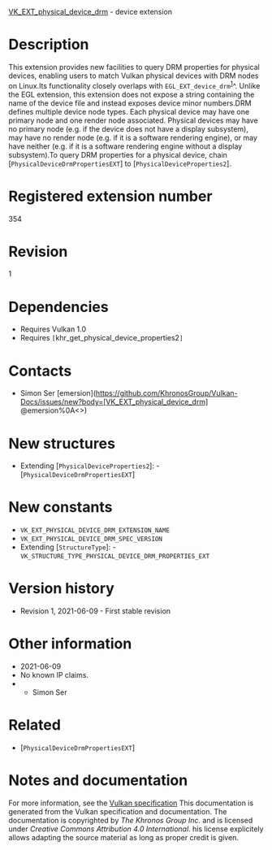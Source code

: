 [VK_EXT_physical_device_drm](https://www.khronos.org/registry/vulkan/specs/1.3-extensions/man/html/VK_EXT_physical_device_drm.html) - device extension

# Description
This extension provides new facilities to query DRM properties for physical
devices, enabling users to match Vulkan physical devices with DRM nodes on
Linux.Its functionality closely overlaps with
`EGL_EXT_device_drm`<sup>[1](https://www.khronos.org/registry/vulkan/specs/1.3-extensions/html/vkspec.html#VK_EXT_physical_device_drm-fn1)</sup>^.
Unlike the EGL extension, this extension does not expose a string containing
the name of the device file and instead exposes device minor numbers.DRM defines multiple device node types.
Each physical device may have one primary node and one render node
associated.
Physical devices may have no primary node (e.g. if the device does not have
a display subsystem), may have no render node (e.g. if it is a software
rendering engine), or may have neither (e.g. if it is a software rendering
engine without a display subsystem).To query DRM properties for a physical device, chain
[`PhysicalDeviceDrmPropertiesEXT`] to [`PhysicalDeviceProperties2`].

# Registered extension number
354

# Revision
1

# Dependencies
- Requires Vulkan 1.0
- Requires `[`khr_get_physical_device_properties2`]`

# Contacts
- Simon Ser [emersion](https://github.com/KhronosGroup/Vulkan-Docs/issues/new?body=[VK_EXT_physical_device_drm] @emersion%0A<<Here describe the issue or question you have about the VK_EXT_physical_device_drm extension>>)

# New structures
- Extending [`PhysicalDeviceProperties2`]:  - [`PhysicalDeviceDrmPropertiesEXT`]

# New constants
- `VK_EXT_PHYSICAL_DEVICE_DRM_EXTENSION_NAME`
- `VK_EXT_PHYSICAL_DEVICE_DRM_SPEC_VERSION`
- Extending [`StructureType`]:  - `VK_STRUCTURE_TYPE_PHYSICAL_DEVICE_DRM_PROPERTIES_EXT`

# Version history
- Revision 1, 2021-06-09  - First stable revision

# Other information
* 2021-06-09
* No known IP claims.
*   - Simon Ser

# Related
- [`PhysicalDeviceDrmPropertiesEXT`]

# Notes and documentation
For more information, see the [Vulkan specification](https://www.khronos.org/registry/vulkan/specs/1.3-extensions/html/vkspec.html)
This documentation is generated from the Vulkan specification and documentation.
The documentation is copyrighted by *The Khronos Group Inc.* and is licensed under *Creative Commons Attribution 4.0 International*.
his license explicitely allows adapting the source material as long as proper credit is given.
        